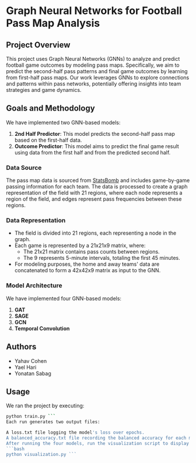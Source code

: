 # Graph Neural Networks for Football Pass Map Analysis

## Project Overview

This project uses Graph Neural Networks (GNNs) to analyze and predict football game outcomes by modeling pass maps. Specifically, we aim to predict the second-half pass patterns and final game outcomes by learning from first-half pass maps. Our work leverages GNNs to explore connections and patterns within pass networks, potentially offering insights into team strategies and game dynamics.

## Goals and Methodology

We have implemented two GNN-based models:

1. **2nd Half Predictor**: This model predicts the second-half pass map based on the first-half data.
2. **Outcome Predictor**: This model aims to predict the final game result using data from the first half and from the predicted second half.

### Data Source

The pass map data is sourced from [StatsBomb](https://statsbomb.com/) and includes game-by-game passing information for each team. The data is processed to create a graph representation of the field with 21 regions, where each node represents a region of the field, and edges represent pass frequencies between these regions.

### Data Representation

- The field is divided into 21 regions, each representing a node in the graph.
- Each game is represented by a 21x21x9 matrix, where:
  - The 21x21 matrix contains pass counts between regions.
  - The 9 represents 5-minute intervals, totaling the first 45 minutes.
- For modeling purposes, the home and away teams' data are concatenated to form a 42x42x9 matrix as input to the GNN.

### Model Architecture
We have implemented four GNN-based models:

1. **GAT**
2. **SAGE**
3. **GCN**
4. **Temporal Convolution**

## Authors
- Yahav Cohen
- Yael Hari
- Yonatan Sabag

## Usage
We ran the project by executing:

```bash
python train.py ```
Each run generates two output files:

A loss.txt file logging the model's loss over epochs.
A balanced_accuracy.txt file recording the balanced accuracy for each model.
After running the four models, run the visualization script to display the graph.
```bash
python visualization.py ```

